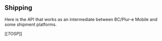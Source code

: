 ## Shipping

Here is the API that works as an intermediate between BC/Plur-e Mobile and some shipment platforms.

[[_TOSP_]]
